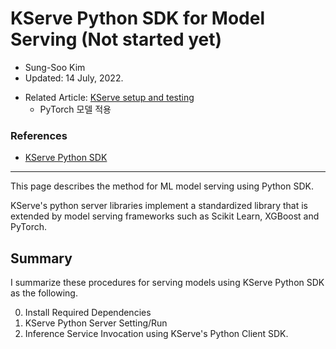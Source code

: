 # KServe Python SDK for Model Serving (Not started yet)

- Sung-Soo Kim
- Updated: 14 July, 2022.

* Related Article: [KServe setup and testing](https://github.com/traindb-project/traindb-ml/tree/main/kserve)
	* PyTorch 모델 적용

### References

* [KServe Python SDK](https://kserve.github.io/website/master/sdk_docs/sdk_doc/)

---

This page describes the method for ML model serving using Python SDK.

KServe's python server libraries implement a standardized library that is extended by model serving frameworks such as Scikit Learn, XGBoost and PyTorch. 

## Summary

I summarize these procedures for serving models using KServe Python SDK as the following.

0. Install Required Dependencies
1. KServe Python Server Setting/Run
2. Inference Service Invocation using KServe's Python Client SDK. 


   
   
   

   
    	


